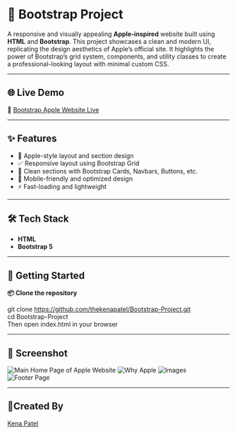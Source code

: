 # 🎨 Bootstrap Project

A responsive and visually appealing **Apple-inspired** website built using **HTML** and **Bootstrap**. This project showcases a clean and modern UI, replicating the design aesthetics of Apple’s official site. It highlights the power of Bootstrap’s grid system, components, and utility classes to create a professional-looking layout with minimal custom CSS.

---

## 🌐 Live Demo

🔗 [Bootstrap Apple Website Live](https://thekenapatel.github.io/Bootstrap-Project/)

---

## ✨ Features

- 🍏 Apple-style layout and section design
- ✅ Responsive layout using Bootstrap Grid
- 🧩 Clean sections with Bootstrap Cards, Navbars, Buttons, etc.
- 📱 Mobile-friendly and optimized design
- ⚡ Fast-loading and lightweight

---

## 🛠️ Tech Stack

- **HTML**
- **Bootstrap 5**

---

## 🚀 Getting Started

**📦 Clone the repository**

git clone https://github.com/thekenapatel/Bootstrap-Project.git <br/>
cd Bootstrap-Project
<br/>
Then open index.html in your browser

---

## 📸 Screenshot
![Main Home Page of Apple Website](https://github.com/user-attachments/assets/e4c10827-3ba3-4283-9191-96f692bbf584)
![Why Apple](https://github.com/user-attachments/assets/2ca4298d-e1a9-400a-ba36-7ef58588acab)
![Images](https://github.com/user-attachments/assets/87c275b9-5590-4b27-84cb-8eab06fec810)
![Footer Page](https://github.com/user-attachments/assets/36a00456-4ff5-4e6c-a54a-8846318a4dee)

---


## 🩵Created By
[Kena Patel](https://github.com/thekenapatel)




